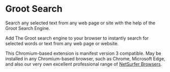 # Groot Search
Search any selected text from any web page or site with the help of the Groot Search Engine.

Add The Groot search engine to your browser to instantly search for selected words or text from any web page or website.

This Chromium-based extension is manifest version 3 compatible. May be installed in any Chromium-based browser, such as Chrome, Microsoft Edge, and also our very own excellent professional range of [NetSurfer Browsers](https://www.ssuiteoffice.com/categories/esotericandspecialist.htm).
